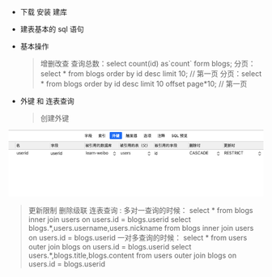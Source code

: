 - 下载 安装 建库
- 建表基本的 sql 语句

- 基本操作

  > 增删改查
  > 查询总数：select count(id) as\`count\` form blogs;
  > 分页：select \* from blogs order by id desc limit 10; // 第一页
  > 分页：select \* from blogs order by id desc limit 10 offset page\*10; // 第一页

* 外键 和 连表查询
  > 创建外键

![创建外键](./resource/创建外键.png)

> 更新限制 删除级联
> 连表查询 :
> 多对一查询的时候：
> select \* from blogs inner join users on users.id = blogs.userid
> select blogs.\*,users.username,users.nickname from blogs inner join users on users.id = blogs.userid
> 一对多查询的时候：
> select \* from users outer join blogs on users.id = blogs.userid
> select users.\*,blogs.title,blogs.content from users outer join blogs on users.id = blogs.userid
